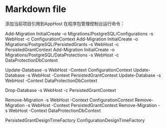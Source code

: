 ﻿# Markdown file
添加当前项目引用到AppHost
在程序包管理控制台运行命令：

Add-Migration InitialCreate -o Migrations/PostgreSQL/Configurations -s WebHost -c ConfigurationContext
Add-Migration InitialCreate -o Migrations/PostgreSQL/PersistedGrants -s WebHost -c PersistedGrantContext
Add-Migration InitialCreate -o Migrations/PostgreSQL/DataProtections -s WebHost -c DataProtectionDbContext

Update-Database -s WebHost -Context ConfigurationContext
Update-Database -s WebHost -Context PersistedGrantContext
Update-Database -s WebHost -Context DataProtectionDbContext

Drop-Database -s WebHost -c PersistedGrantContext

Remove-Migration -s WebHost -Context ConfigurationContext
Remove-Migration -s WebHost -Context PersistedGrantContext
Remove-Migration -s WebHost -Context DataProtectionDbContext

PersistedGrantDesignTimeFactory
ConfigurationDesignTimeFactory
